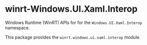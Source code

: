 <!-- warning: Please don't edit this file. It was automatically generated. -->

# winrt-Windows.UI.Xaml.Interop

Windows Runtime (WinRT) APIs for for the `Windows.UI.Xaml.Interop` namespace.

This package provides the `winrt.windows.ui.xaml.interop` module.
